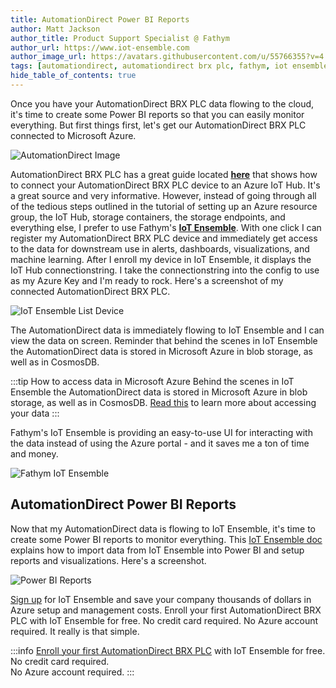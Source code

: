 ```yaml
---
title: AutomationDirect Power BI Reports
author: Matt Jackson
author_title: Product Support Specialist @ Fathym
author_url: https://www.iot-ensemble.com
author_image_url: https://avatars.githubusercontent.com/u/55766355?v=4
tags: [automationdirect, automationdirect brx plc, fathym, iot ensemble, microsoft azure, power bi, devices, sensors, dashboards, reports]
hide_table_of_contents: true
---
```


Once you have your AutomationDirect BRX PLC data flowing to the cloud, it's time to create some Power BI reports so that you can easily monitor everything. But first things first, let's get our AutomationDirect BRX PLC connected to Microsoft Azure.

![AutomationDirect Image](https://www.iot-ensemble.com/img/screenshots/AutomationDirect-Controllers.png)

AutomationDirect BRX PLC has a great guide located **[here](https://www.google.com/url?sa=t&rct=j&q=&esrc=s&source=web&cd=&ved=2ahUKEwiAtNGZidLxAhWRmWoFHfg1A3AQFjABegQIBhAD&url=https%3A%2F%2Fprtnrsvcstorprdcus.blob.core.windows.net%2Fdevice-get-started-docs%2Fautomationdirect.com_Do-more!%2520BRX_920bfbc9-d1a2-4bcd-a4be-0e04328e4ef8_ab97440a-c778-4e7a-aa71-3e8000667ea4getStartedDoc.pdf&usg=AOvVaw3VIaflN-phpHEg6RoO075C)** that shows how to connect your AutomationDirect BRX PLC device to an Azure IoT Hub.  It's a great source and very informative. However, instead of going through all of the tedious steps outlined in the tutorial of setting up an Azure resource group, the IoT Hub, storage containers, the storage endpoints, and everything else, I prefer to use Fathym's **[IoT Ensemble](https://www.iot-ensemble.com)**. With one click I can register my AutomationDirect BRX PLC device and immediately get access to the data for downstream use in alerts, dashboards, visualizations, and machine learning. After I enroll my device in IoT Ensemble, it displays the IoT Hub connectionstring. I take the connectionstring into the config to use as my Azure Key and I'm ready to rock. Here's a screenshot of my connected AutomationDirect BRX PLC.

![IoT Ensemble List Device](https://www.iot-ensemble.com/img/screenshots/AutomationDirect-ConnectedDevice.png)

The AutomationDirect data is immediately flowing to IoT Ensemble and I can view the data on screen. Reminder that behind the scenes in IoT Ensemble the AutomationDirect data is stored in Microsoft Azure in blob storage, as well as in CosmosDB.  

:::tip How to access data in Microsoft Azure
Behind the scenes in IoT Ensemble the AutomationDirect data is stored in Microsoft Azure in blob storage, as well as in CosmosDB. [Read this](https://www.iot-ensemble.com/docs/getting-started/connecting-downstream) to learn more about accessing your data
:::

Fathym's IoT Ensemble is providing an easy-to-use UI for interacting with the data instead of using the Azure portal - and it saves me a ton of time and money.

![Fathym IoT Ensemble](https://www.iot-ensemble.com/img/screenshots/AutomationDirect-Dashboard.png)

## AutomationDirect Power BI Reports

Now that my AutomationDirect data is flowing to IoT Ensemble, it's time to create some Power BI reports to monitor everything. This [IoT Ensemble doc](https://www.iot-ensemble.com/docs/devs/storage/power-bi) explains how to import data from IoT Ensemble into Power BI and setup reports and visualizations. Here's a screenshot.

![Power BI Reports](https://powerbicdn.azureedge.net/mediahandler/blog/legacymedia/5078.dashboard5.png)

[Sign up](https://www.iot-ensemble.com/dashboard) for IoT Ensemble and save your company thousands of dollars in Azure setup and management costs. Enroll your first AutomationDirect BRX PLC with IoT Ensemble for free. No credit card required. No Azure account required. It really is that simple.

:::info
[Enroll your first AutomationDirect BRX PLC](https://www.iot-ensemble.com/dashboard) with IoT Ensemble for free.  
No credit card required.  
No Azure account required.
:::